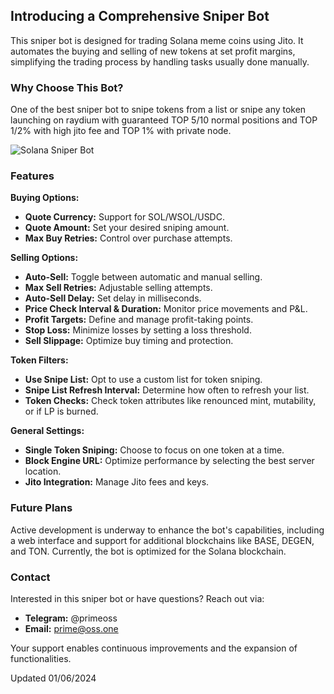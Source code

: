 ## Introducing a Comprehensive Sniper Bot
This sniper bot is designed for trading Solana meme coins using Jito. It automates the buying and selling of new tokens at set profit margins, simplifying the trading process by handling tasks usually done manually.

### Why Choose This Bot?
One of the best sniper bot to snipe tokens from a list or snipe any token launching on raydium with guaranteed TOP 5/10 normal positions and TOP 1/2% with high jito fee and TOP 1% with private node.

![Solana Sniper Bot](https://github.com/primeoss/jito-solana-sniper-bot/blob/main/solana-sniper-bot.png)

### Features
**Buying Options:**
- **Quote Currency:** Support for SOL/WSOL/USDC.
- **Quote Amount:** Set your desired sniping amount.
- **Max Buy Retries:** Control over purchase attempts.

**Selling Options:**
- **Auto-Sell:** Toggle between automatic and manual selling.
- **Max Sell Retries:** Adjustable selling attempts.
- **Auto-Sell Delay:** Set delay in milliseconds.
- **Price Check Interval & Duration:** Monitor price movements and P&L.
- **Profit Targets:** Define and manage profit-taking points.
- **Stop Loss:** Minimize losses by setting a loss threshold.
- **Sell Slippage:** Optimize buy timing and protection.

**Token Filters:**
- **Use Snipe List:** Opt to use a custom list for token sniping.
- **Snipe List Refresh Interval:** Determine how often to refresh your list.
- **Token Checks:** Check token attributes like renounced mint, mutability, or if LP is burned.

**General Settings:**
- **Single Token Sniping:** Choose to focus on one token at a time.
- **Block Engine URL:** Optimize performance by selecting the best server location.
- **Jito Integration:** Manage Jito fees and keys.

### Future Plans
Active development is underway to enhance the bot's capabilities, including a web interface and support for additional blockchains like BASE, DEGEN, and TON. Currently, the bot is optimized for the Solana blockchain.

### Contact
Interested in this sniper bot or have questions? Reach out via:
- **Telegram:** @primeoss
- **Email:** prime@oss.one

Your support enables continuous improvements and the expansion of functionalities.

Updated 01/06/2024
